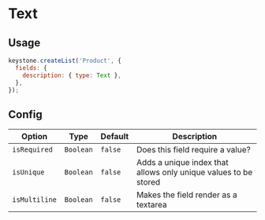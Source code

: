 <!--[meta]
section: api
subSection: field-types
title: Text
[meta]-->

# Text

## Usage

```js
keystone.createList('Product', {
  fields: {
    description: { type: Text },
  },
});
```

## Config

| Option        | Type      | Default | Description                                                     |
| ------------- | --------- | ------- | --------------------------------------------------------------- |
| `isRequired`  | `Boolean` | `false` | Does this field require a value?                                |
| `isUnique`    | `Boolean` | `false` | Adds a unique index that allows only unique values to be stored |
| `isMultiline` | `Boolean` | `false` | Makes the field render as a textarea                            |
